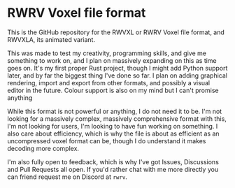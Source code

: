 # RWRV Voxel file format
This is the GitHub repository for the RWVXL or RWRV Voxel file format, and RWVXLA, its animated variant.

This was made to test my creativity, programming skills, and give me something to work on, and I plan on massively expanding on this as time goes on. It's my first proper Rust project, though I might add Python support later, and by far the biggest thing I've done so far. I plan on adding graphical rendering, import and export from other formats, and possibly a visual editor in the future. Colour support is also on my mind but I can't promise anything

While this format is not powerful or anything, I do not need it to be. I'm not looking for a massively complex, massively comprehensive format with this, I'm not looking for users, I'm looking to have fun working on something. I also care about efficiency, which is why the file is about as efficient as an uncompressed voxel format can be, though I do understand it makes decoding more complex.

I'm also fully open to feedback, which is why I've got Issues, Discussions and Pull Requests all open. If you'd rather chat with me more directly you can friend request me on Discord at `rwrv`.
